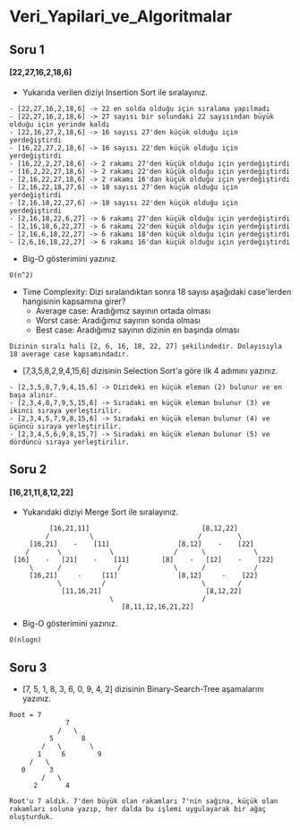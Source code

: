 # Veri_Yapilari_ve_Algoritmalar

## Soru 1

#### [22,27,16,2,18,6]

* Yukarıda verilen diziyi Insertion Sort ile sıralayınız.
```
- [22,27,16,2,18,6] -> 22 en solda olduğu için sıralama yapılmadı
- [22,27,16,2,18,6] -> 27 sayısı bir solundaki 22 sayısından büyük olduğu için yerinde kaldı
- [22,16,27,2,18,6] -> 16 sayısı 27'den küçük olduğu için yerdeğiştirdi
- [16,22,27,2,18,6] -> 16 sayısı 22'den küçük olduğu için yerdeğiştirdi
- [16,22,2,27,18,6] -> 2 rakamı 27'den küçük olduğu için yerdeğiştirdi
- [16,2,22,27,18,6] -> 2 rakamı 22'den küçük olduğu için yerdeğiştirdi
- [2,16,22,27,18,6] -> 2 rakamı 16'dan küçük olduğu için yerdeğiştirdi
- [2,16,22,18,27,6] -> 18 sayısı 27'den küçük olduğu için yerdeğiştirdi
- [2,16,18,22,27,6] -> 18 sayısı 22'den küçük olduğu için yerdeğiştirdi
- [2,16,18,22,6,27] -> 6 rakamı 27'den küçük olduğu için yerdeğiştirdi
- [2,16,18,6,22,27] -> 6 rakamı 22'den küçük olduğu için yerdeğiştirdi
- [2,16,6,18,22,27] -> 6 rakamı 18'den küçük olduğu için yerdeğiştirdi
- [2,6,16,18,22,27] -> 6 rakamı 16'dan küçük olduğu için yerdeğiştirdi
```

* Big-O gösterimini yazınız.
```
O(n^2)
```

* Time Complexity: Dizi sıralandıktan sonra 18 sayısı aşağıdaki case'lerden hangisinin kapsamına girer?
  * Average case: Aradığımız sayının ortada olması
  * Worst case: Aradığımız sayının sonda olması
  * Best case: Aradığımız sayının dizinin en başında olması
```
Dizinin sıralı hali [2, 6, 16, 18, 22, 27] şekilindedir. Dolayısıyla 18 average case kapsamındadır.
```

* [7,3,5,8,2,9,4,15,6] dizisinin Selection Sort'a göre ilk 4 adımını yazınız.
```
- [2,3,5,8,7,9,4,15,6] -> Dizideki en küçük eleman (2) bulunur ve en başa alınır.
- [2,3,4,8,7,9,5,15,6] -> Sıradaki en küçük eleman bulunur (3) ve ikinci sıraya yerleştirilir.
- [2,3,4,5,7,9,8,15,6] -> Sıradaki en küçük eleman bulunur (4) ve üçüncü sıraya yerleştirilir.
- [2,3,4,5,6,9,8,15,7] -> Sıradaki en küçük eleman bulunur (5) ve dördüncü sıraya yerleştirilir.
```

## Soru 2

#### [16,21,11,8,12,22]

* Yukarıdaki diziyi Merge Sort ile sıralayınız.
```
          [16,21,11]                            [8,12,22]
         /          \                          /         \
     [16,21]    -    [11]                 [8,12]    -    [22]
    /       \            \               /      \            \
 [16]    -   [21]    -    [11]        [8]    -   [12]    -    [22]   
     \      /              /             \      /            /
     [16,21]     -     [11]               [8,12]     -    [22]
            \          /                        \        /
             [11,16,21]                          [8,12,22]
                         \                      /
                            [8,11,12,16,21,22]
```

* Big-O gösterimini yazınız.
```
O(nlogn)
```

## Soru 3

* [7, 5, 1, 8, 3, 6, 0, 9, 4, 2] dizisinin Binary-Search-Tree aşamalarını yazınız.
```
Root = 7
              7
            /   \
          5       8
        /   \       \
       1     6        9
     /   \
   0      3
        /   \
      2       4

Root'u 7 aldık. 7'den büyük olan rakamları 7'nin sağına, küçük olan rakamları soluna yazıp, her dalda bu işlemi uygulayarak bir ağaç oluşturduk.
```
